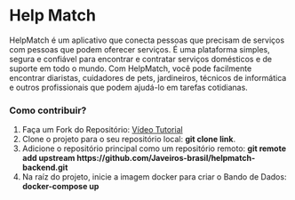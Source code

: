 <h1>Help Match</h1>

<p>
HelpMatch é um aplicativo que conecta pessoas que precisam de serviços com pessoas que podem oferecer serviços. É uma plataforma simples, segura e confiável para encontrar e contratar serviços domésticos e de suporte em todo o mundo. Com HelpMatch, você pode facilmente encontrar diaristas, cuidadores de pets, jardineiros, técnicos de informática e outros profissionais que podem ajudá-lo em tarefas cotidianas.
</p>

<h3>
Como contribuir?
</h3>

<ol>
<li>Faça um Fork do Repositório: <a href="https://www.youtube.com/watch?v=osE-7OXqFCI&ab_channel=RinaldoDev" target="_blank">Vídeo Tutorial</a></li>
<li>Clone o projeto para o seu repositório local: <b>git clone link</b>.</li>
<li>Adicione o repositório principal como um repositório remoto: <b>git remote add upstream https://github.com/Javeiros-brasil/helpmatch-backend.git</b></li>
<li>Na raíz do projeto, inicie a imagem docker para criar o Bando de Dados: <b>docker-compose up</b></li>
</ol>
